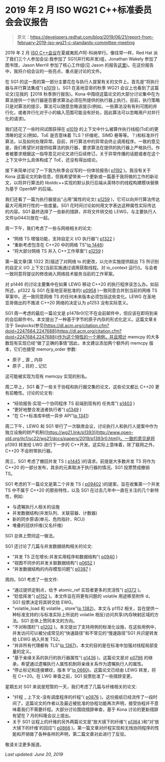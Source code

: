 # 2019 年 2 月 ISO WG21 C++标准委员会会议报告

> 原文：<https://developers.redhat.com/blog/2019/06/21/report-from-february-2019-iso-wg21-c-standards-committee-meeting>

2019 年 2 月 [ISO C++会议](https://isocpp.org/std/meetings-and-participation/upcoming-meetings)在夏威夷凯卢阿-科纳举行。像往常一样，Red Hat 派了我们三个人参加会议:我参加了 SG1(并行和并发)组，Jonathan Wakely 参加了图书馆，Jason Merrill 参加了核心工作组(见 Jason 的报告[这里](https://developers.redhat.com/blog/2019/04/11/report-from-the-february-2019-iso-c-meeting-core-language-working-group/))。在这份报告中，我将介绍会议的一些亮点，重点是讨论的文件。

在 SG1 的这一周的第一部分主要花在与执行人提案有关的文件上。首先是“将执行器与并行算法集成”( [p1019](https://wg21.link/p1019) )。SG1 在圣地亚哥的秋季 WG21 会议上也看到了这篇论文(见我的【2018 秋季旅行报告)。Kona 中围绕这篇论文的大部分讨论集中在为算法提供一个执行器是否要求算法必须在所提供的执行器上执行。目前，执行策略只是对算法的提示，算法可以随意忽略该提示(例如，一些算法没有有利可图的并行化，或者并行化对于小的输入范围可能没有好处，因此算法可以忽略用户对并行化的请求)。

我们还花了一些时间试图获得在 [p1019](https://wg21.link/p1019) 的上下文中什么被算作执行线程(ToE)的更清晰的定义(例如，ToE 是否意味着 TLS？纤维呢，SIMD 巷等等。？)和标准并行算法，以及如何处理异常。目前，并行算法中的异常会终止调用程序。一致的意见是，我们希望针对提供给算法的执行器，要求算法在提供的执行器上严格执行。作者被要求根据这一指导意见对论文进行后续修订。关于异常传播的话题或者在这个上下文中什么具体构成了 ToE，还没有得出结论。

接下来简单讨论了一下我为秋季会议写的一份体验报告( [p1192](https://wg21.link/p1192) )。我没有关于 Kona 这篇论文的新信息，但我希望带来一个更新或一篇基于我将做的工作的新论文，以将并行算法的 libstdc++实现的默认执行后端从英特尔的线程构建模块替换为基于 OpenMP 的后端。

我们还看了一篇为执行器提出“占用”属性的论文( [p1259](https://wg21.link/p1259) )，它可以向并行算法传达最大可用并行性的一些度量。SG1 花时间讨论如何用文字表达这种属性实际传达的内容。SG1 最终选择了一些新的措辞，并将文件转交给 LEWG，与主要执行人文件(p0443)放在一起。

周一下午，我们考虑了一些与网络相关的论文:

*   “网络 TS 增强功能，支持自定义 I/O 执行器”( [p1322](https://wg21.link/p1322) )
*   “重新考虑包含在 C++20 中的网络 TS”([p 1446](https://wg21.link/p1446))
*   “将大部分网络 TS 并入 C++工作草案”( [p1259](https://wg21.link/p1259) )

第一篇文章(第 1322 页)描述了对网络 ts 的更改，以允许实施提供超出 TS 所识别的自定义 I/O 上下文(当前实施通过调用获取线程。对 io_context 运行()。与会者一致同意将提议的修改纳入网络技术服务当前的工作草案。

对 p1446 的讨论主要集中在如果 LEWG 移动 C++20 的执行程序该怎么办。如前所述，p1322 与 SG1 在圣地亚哥批准的( [p0958](https://wg21.link/p0958) )一致同意合并到当前的网络 TS 草案中。还一致同意网络 TS 的任何未来版本必须包括这些变化。LEWG 在圣地亚哥做出的不推进 C++20 网络的决定认为 p1253 没有实际意义。

SG1 周一考虑的最后一篇论文是 p1478r0(它不在会前邮件中，但应该在即将到来的会后邮件中)。本文提出了一种基于字节的原子内存的形式化定义。这篇文章关注于 Seqlocks(参见[https://dl.acm.org/citation.cfm?doid=2247684.2247688](https://dl.acm.org/citation.cfm?doid=2247684.2247688))作为这个特性的一个用例，并且预计 memcpy 的大多数现有实现已经“做了正确的事情”因此，本文建议添加两个额外的 memcpy 版本，它们也接受 memory_order 参数:

*   原子 _ 源 _ 内存
*   原子 _ 目的 _ 记忆

这可能被实现为现有 memcpy 实现的别名。

周二早上，SG1 看了一些关于协程和执行器交集的论文，这些论文都比 C++20 更有前瞻性。讨论的论文有:

*   “经验报告:实现一个协同程序 TS 前端到现有的
    任务库”( [p1403](https://wg21.link/p1403) )
*   “更好地整合发送者执行者”( [p1349](https://wg21.link/p1349) )
*   “在 C++标准库中统一异步 API”([p 1341](https://wg21.link/p1341))

周二下午，LEWG 和 SG1 举行了一次联席会议，讨论执行人和执行人提案中作为独立设施的财产机制([https://wg21.link/p1393](http://www.open-std.org/jtc1/sc22/wg21/docs/papers/2019/p1393r0.html))。一致的意见是将 p1393 转发给 LWG 进行下一步的 C++开发。这实际上意味着，除了联网之外，C++20 不会附带执行器。

周三，SG1 考虑了撤回并发 TS ( [p1445](https://wg21.link/p1445) )的请求。前提是大多数并发 TS 将作为 C++20 的一部分发布，其余的元素取决于执行器的情况。SG1 投票赞成撤销 TS。

SG1 考虑的下一篇论文是第二个并发 TS ( [p09402](https://wg21.link/p0940) )的提案，旨在收集第一个并发 TS 中不属于 C++20 的那些特性，以及 SG1 在过去几年中一直在关注的几个新特性，例如:

*   与遗嘱执行人相关的设施
*   并发数据结构(并发队列、关联容器、计数器)
*   新的同步原语(单元、危险指针、RCU)
*   堆叠的冠状纤维(又名纤维)

SG1 总体上赞同这一做法。

SG1 还讨论了几篇与并发数据结构相关的论文:

*   “并发 TS 正在增长:并发实用程序和数据结构”( [p0940](https://wg21.link/p0940) )
*   “视图不同步的并发关联数据结构”( [p0652](https://wg21.link/p0652) )
*   “并发数据结构的内存模型问题”( [p0387](https://wg21.link/p0387) )

周四，SG1 考虑了一些文件:

*   “通过提供定制点，给予 atomic_ref 实现者更多的灵活性”( [p1372](https://wg21.link/p1372) )。
*   “贬低挥发”( [p1152](https://wg21.link/p1152) )。本文件旨在将更有问题的 volatile 用途移至附件 d，SG1 投票决定将其转交给 EWG。
*   “volatile_load <t>和 volatile _ store<t>”([p 1382](https://wg21.link/p1382))。本文与 p1152 相关，旨在提供一种标准支持的(与标准实际上所说的 volatile 相反)访问共享/内存映射区域的方法。SG1 总体上赞同本文的方向。</t></t>
*   “不对称围栏”( [p1202](http://www.open-std.org/jtc1/sc22/wg21/docs/papers/2019/p1202r1.pdf) )。本文提出了支持用例的标准化设施，在这些用例中，并发访问可以被分成常见的“快速路径”和不常见的“慢速路径”SG1 共识是转发给 LEWG 纳入并发 TS2。
*   “并非所有代理都有 TLS”([p 1367](https://wg21.link/p1367))。本文的目的是在标准中加强对线程局部变量的定义。
*   “基于亲缘关系的执行的执行器属性”( [p1436](https://wg21.link/p1436) )。这篇论文是对 [p0796](https://wg21.link/p0796) 的继承，希望通过遗嘱执行人属性机制将亲缘关系作为遗嘱执行人的属性。
*   “停止标记和连接螺纹，版本 9”([p 0660](http://www.open-std.org/jtc1/sc22/wg21/docs/papers/2019/p0660r9.pdf))。这篇论文已经由 LEWG 转发，将在 C++20。在 LWG 审查之前，SG1 投票批准了一些措辞变更。

星期五对 SG1 来说是短暂的一天，我们考虑了几篇与纤维相关的论文:

*   "纤程 _ 上下文-没有调度程序的纤程"( [p0876](https://wg21.link/p0876) )。这份报纸已经流传了一段时间了。这篇论文的作者以及最近被批准的协程功能再次声明，接受协程并不意味着我们不需要纤程。大部分讨论围绕措辞审查，基于 Kona 讨论的更新措辞有望在 7 月的科隆会议上提出。
*   关于 SG1 议程上的纤维的另外两篇论文是“放大镜下的纤维”( [p1364](https://wg21.link/p1364) )和“对‘放大镜下的纤维’的回应”( [p0866](https://wg21.link/p0866) )。第一篇文章对纤程实现和无栈协同程序的性能和开销做了各种各样的声明，第二篇文章对此进行了反驳。

敬请关注更多报道。

*Last updated: June 20, 2019*